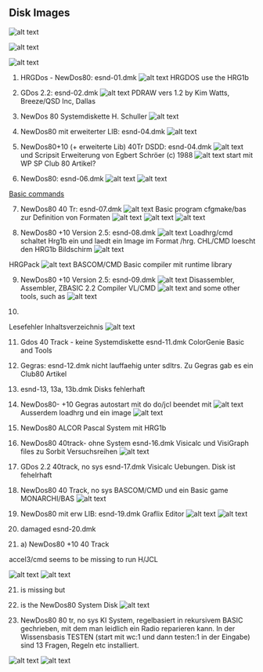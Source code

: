 ## Disk Images
![alt text](image.png)

![alt text](image-1.png)

![alt text](image-2.png)

1. HRGDos - NewDos80: esnd-01.dmk
![alt text](image-4.png)
HRGDOS use the HRG1b

2. GDos 2.2: esnd-02.dmk
![alt text](image-5.png)
PDRAW vers 1.2 by Kim Watts, Breeze/QSD Inc, Dallas

3. NewDos 80 Systemdiskette H. Schuller
![alt text](image-3.png)

4. NewDos80 mit erweiterter LIB: esnd-04.dmk
![alt text](image-6.png)

5. NewDos80+10 (+ erweiterte Lib) 40Tr DSDD: esnd-04.dmk
![alt text](image-7.png)
und Scripsit Erweiterung von Egbert Schröer (c) 1988
![alt text](image-8.png)
start mit WP SP
Club 80 Artikel?

6. NewDos80: esnd-06.dmk
![alt text](image-9.png)
![alt text](image-10.png)

[Basic commands](http://www.trs-80.org/trsdos-model1-basic/)

7. NewDos80 40 Tr: esnd-07.dmk
![alt text](image-11.png)
Basic program cfgmake/bas zur Definition von Formaten
![alt text](image-14.png)
![alt text](image-12.png)
![alt text](image-13.png)

8. NewDos80 +10 Version 2.5: esnd-08.dmk
![alt text](image-15.png)
Loadhrg/cmd schaltet Hrg1b ein und laedt ein Image im Format /hrg. CHL/CMD loescht den HRG1b Bildschirm
![alt text](image-16.png)

HRGPack
![alt text](image-17.png)
BASCOM/CMD Basic compiler mit runtime library

9. NewDos80 +10 Version 2.5: esnd-09.dmk
![alt text](image-18.png)
Disassembler, Assembler, ZBASIC 2.2 Compiler
VL/CMD
![alt text](image-19.png)
and some other tools, such as
![alt text](image-20.png)

10. 
Lesefehler Inhaltsverzeichnis
![alt text](image-21.png)

11. Gdos 40 Track - keine Systemdiskette esnd-11.dmk
ColorGenie Basic and Tools

12. Gegras: esnd-12.dmk
nicht lauffaehig unter sdltrs.
Zu Gegras gab es ein Club80 Artikel

13. esnd-13, 13a, 13b.dmk
Disks fehlerhaft

14. NewDos80- +10
Gegras autostart mit do do/jcl beendet mit
![alt text](image-23.png)
Ausserdem loadhrg und ein image
![alt text](image-22.png)

15. NewDos80
ALCOR Pascal System mit HRG1b

16. NewDos80 40track- ohne System esnd-16.dmk
Visicalc und VisiGraph files zu Sorbit Versuchsreihen
![alt text](image-24.png)

17. GDos 2.2 40track, no sys esnd-17.dmk
Visicalc Uebungen. Disk ist fehelrhaft

18. NewDos80 40 Track, no sys
BASCOM/CMD und ein Basic game MONARCHI/BAS
![alt text](image-25.png)

19. NewDos80 mit erw LIB: esnd-19.dmk
Graflix Editor
![alt text](image-26.png)
![alt text](image-27.png)

20. damaged esnd-20.dmk
20. a)
NewDos80 +10 40 Track

accel3/cmd seems to be missing to run H/JCL

![alt text](image-28.png)
![alt text](image-29.png)

21. is missing but
22. is the NewDos80 System Disk
![alt text](image-30.png)

23. NewDos80 80 tr, no sys
KI System, regelbasiert in rekursivem BASIC gechrieben, mit dem man leidlich ein Radio reparieren kann. In der Wissensbasis TESTEN (start mit wc:1 und dann testen:1 in der Eingabe) sind 13 Fragen, Regeln etc installiert.

![alt text](image-31.png)
![alt text](image-32.png)

